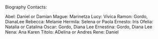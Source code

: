Biography Contacts:

Abel: Daniel or Damian
Mague: Marinetza
Lucy: Vivica
Ramon: Gordo, DianaLee
Rebecca: Melanie
Hermila: Selena or Paola
Ernesto: Iris 
Ofelia: Natalia or Catalina
Oscar: Gordo, Diana Lee
Ernestina: Gordo, Diana Lee
Nena: Ana Karen
Titolo: ADelina or Andres
Rene: Daniel